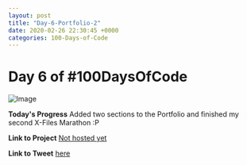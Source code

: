 ```yaml
---
layout: post
title: "Day-6-Portfolio-2"
date: 2020-02-26 22:30:45 +0000
categories: 100-Days-of-Code
---
```


# Day 6 of #100DaysOfCode
![Image](https://tobiasrauer.de/images/100dof/Portfolio_Project_02.png)
<br/>

**Today's Progress**
 Added two sections to the Portfolio and finished my second X-Files Marathon :P 
<br/>

**Link to Project**
[Not hosted yet](#)
<br/>

**Link to Tweet**
[here](#)

